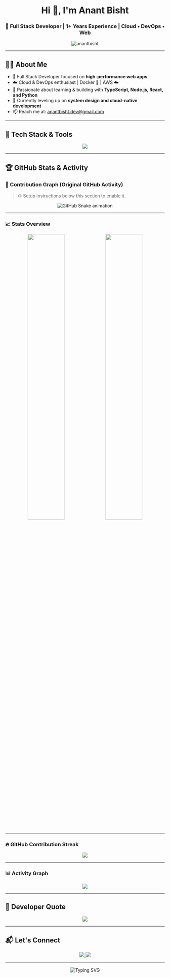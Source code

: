 <h1 align="center">Hi 👋, I'm Anant Bisht</h1>
<h3 align="center">🚀 Full Stack Developer | 1+ Years Experience | Cloud • DevOps • Web</h3>

<p align="center">
  <img src="https://komarev.com/ghpvc/?username=anantbisht&label=Profile%20views&color=0e75b6&style=flat" alt="anantbisht" />
</p>

---

## 🧑‍💻 About Me

- 💼 Full Stack Developer focused on **high-performance web apps**
- ☁️ Cloud & DevOps enthusiast | Docker 🐳 | AWS ☁️
- 🧠 Passionate about learning & building with **TypeScript, Node.js, React, and Python**
- 🌱 Currently leveling up on **system design and cloud-native development**
- 📫 Reach me at: [anantbisht.dev@gmail.com](mailto:anantbisht.dev@gmail.com)

---

## 🚀 Tech Stack & Tools

<p align="center">
  <img src="https://skillicons.dev/icons?i=react,nodejs,typescript,javascript,cpp,python,html,css,tailwind,docker,aws&perline=6" />
</p>

---

## 🏆 GitHub Stats & Activity

### 🧩 Contribution   Graph (Original GitHub Activity)

> ⚙️ Setup instructions below this section to enable it.

<p align="center">
  <img src="https://raw.githubusercontent.com/anantbisht/anantbisht/output/github-contribution-grid-snake.svg" alt="GitHub Snake animation" />
</p>

---

### 📈 Stats Overview

<p align="center">
  <img src="https://github-readme-stats.vercel.app/api?username=anantbisht&show_icons=true&theme=tokyonight&count_private=true&hide_border=true" width="48%" />
  <img src="https://github-readme-stats.vercel.app/api/top-langs/?username=anantbisht&layout=compact&theme=tokyonight&hide_border=true&langs_count=10" width="48%" />
</p>

---

### 🔥 GitHub Contribution Streak

<p align="center">
  <img src="https://github-readme-streak-stats.herokuapp.com/?user=anantbisht&theme=tokyonight&hide_border=true" />
</p>

---

### 📊 Activity Graph

<p align="center">
  <img src="https://github-readme-activity-graph.vercel.app/graph?username=anantbisht&theme=tokyo-night&area=true&hide_border=true" />
</p>

---

## 💬 Developer Quote

<p align="center">
  <img src="https://github-readme-quotes.herokuapp.com/quote?theme=dark&animation=grow_out_in&layout=default" />
</p>

---

## 📬 Let's Connect

<p align="center">
  <a href="https://linkedin.com/in/anantbisht" target="_blank">
    <img src="https://img.shields.io/badge/LinkedIn-Anant%20Bisht-blue?style=for-the-badge&logo=linkedin" />
  </a>
  <a href="mailto:anantbisht.dev@gmail.com">
    <img src="https://img.shields.io/badge/Gmail-anantbisht.dev%40gmail.com-red?style=for-the-badge&logo=gmail" />
  </a>
</p>

---

<p align="center">
  <img src="https://readme-typing-svg.demolab.com?font=Fira+Code&pause=1000&center=true&vCenter=true&width=435&lines=Full+Stack+Developer+%F0%9F%9A%80;Cloud-Native+Builder+%E2%98%81%EF%B8%8F;Always+learning+%F0%9F%92%AB" alt="Typing SVG" />
</p>
